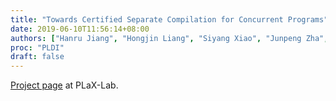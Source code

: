 ```yaml
---
title: "Towards Certified Separate Compilation for Concurrent Programs"
date: 2019-06-10T11:56:14+08:00
authors: ["Hanru Jiang", "Hongjin Liang", "Siyang Xiao", "Junpeng Zha", "Xinyu Feng"]
proc: "PLDI"
draft: false
---
```


[Project page](https://plax-lab.github.io/publications/ccc/) at PLaX-Lab.